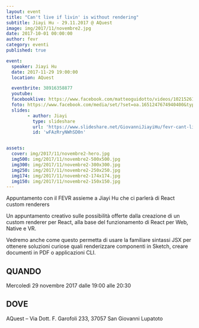 ```yaml
---
layout: event
title: "Can't live if livin' is without rendering"
subtitle: Jiayi Hu - 29.11.2017 @ AQuest
image: img/2017/11/novembre2.jpg
date: 2017-10-01 00:00:00
author: fevr
category: eventi
published: true

event:
  speaker: Jiayi Hu
  date: 2017-11-29 19:00:00
  location: AQuest

  eventbrite: 38916358877
  youtube:
  facebooklive: https://www.facebook.com/matteoguidotto/videos/10215261402112238/
  foto: https://www.facebook.com/media/set/?set=oa.1651247674940400&type=3
  slides:
        - author: Jiayi
          type: slideshare
          url: 'https://www.slideshare.net/GiovanniJiayiHu/fevr-cant-live-if-livin-is-without-rendering'
          id: 'wFAzRryNWhSD0n'


assets:
  cover: img/2017/11/novembre2-hero.jpg
  img500: img/2017/11/novembre2-500x500.jpg
  img300: img/2017/11/novembre2-300x300.jpg
  img250: img/2017/11/novembre2-250x250.jpg
  img174: img/2017/11/novembre2-174x174.jpg
  img150: img/2017/11/novembre2-150x150.jpg
---
```


Appuntamento con il FEVR assieme a Jiayi Hu che ci parlerà di React custom renderers

Un appuntamento creativo sulle possibilità offerte dalla creazione di un custom renderer per React, 
alla base del funzionamento di React per Web, Native e VR.

Vedremo anche come questo permetta di usare la familiare sintassi JSX per ottenere soluzioni 
curiose quali renderizzare componenti in Sketch, creare documenti in PDF o applicazioni CLI.

## QUANDO

Mercoledì 29 novembre 2017 dalle 19:00 alle 20:30

## DOVE

AQuest – Via Dott. F. Garofoli 233, 37057 San Giovanni Lupatoto

